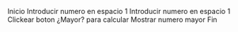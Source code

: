 Inicio
Introducir numero en espacio 1
Introducir numero en espacio 1
Clickear boton ¿Mayor? para calcular
Mostrar numero mayor
Fin